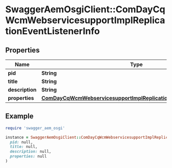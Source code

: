 # SwaggerAemOsgiClient::ComDayCqWcmWebservicesupportImplReplicationEventListenerInfo

## Properties

| Name | Type | Description | Notes |
| ---- | ---- | ----------- | ----- |
| **pid** | **String** |  | [optional] |
| **title** | **String** |  | [optional] |
| **description** | **String** |  | [optional] |
| **properties** | [**ComDayCqWcmWebservicesupportImplReplicationEventListenerProperties**](ComDayCqWcmWebservicesupportImplReplicationEventListenerProperties.md) |  | [optional] |

## Example

```ruby
require 'swagger_aem_osgi'

instance = SwaggerAemOsgiClient::ComDayCqWcmWebservicesupportImplReplicationEventListenerInfo.new(
  pid: null,
  title: null,
  description: null,
  properties: null
)
```

